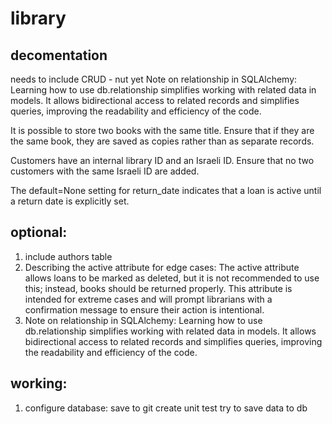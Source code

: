 # library
## decomentation
needs to include CRUD - nut yet
Note on relationship in SQLAlchemy:
Learning how to use db.relationship simplifies working with related data in models. It allows bidirectional access to related records and simplifies queries, improving the readability and efficiency of the code.

It is possible to store two books with the same title. Ensure that if they are the same book, they are saved as copies rather than as separate records.

Customers have an internal library ID and an Israeli ID. Ensure that no two customers with the same Israeli ID are added.

The default=None setting for return_date indicates that a loan is active until a return date is explicitly set.

## optional:
1. include authors table
2. Describing the active attribute for edge cases:
The active attribute allows loans to be marked as deleted, but it is not recommended to use this; instead, books should be returned properly. This attribute is intended for extreme cases and will prompt librarians with a confirmation message to ensure their action is intentional.
3. Note on relationship in SQLAlchemy:
Learning how to use db.relationship simplifies working with related data in models. It allows bidirectional access to related records and simplifies queries, improving the readability and efficiency of the code.
## working:
1. configure database: 
    save to git
    create unit test
    try to save data to db